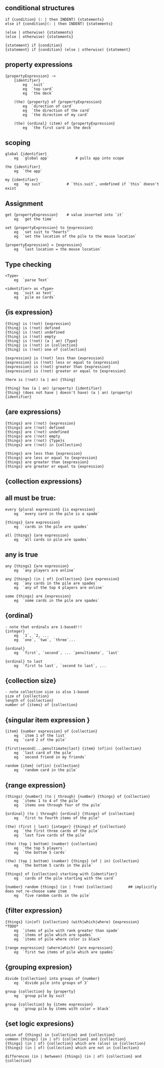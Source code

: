 conditional structures
---------------------------

	if {condition} (: | then INDENT) {statements}
	else if {condition}(: | then INDENT) {statements}

	(else | otherwise) {statements}
	(else | otherwise) {statements}

	{statement} if {condition}
	{statement} if {condition} (else | otherwise) {statement}




property expressions
---------------------------
	{propertyExpression} ->
		{identifier}
			eg	`suit`
			eg	`top card`
			eg	`the deck`

		(the) {property} of {propertyExpression}
			eg	`direction of card`
			eg	`the direction of the card`
			eg	`the direction of my card`

		(the) {ordinal} (item) of {propertyExpression}
			eg	`the first card in the deck`



scoping
--------------
	global {identifier}
		eg	`global app`			# pulls app into scope

	the {identifier}
		eg	`the app`

	my {identifier}
		eg	`my suit`			# `this.suit`, undefined if `this` doesn't exist



Assignment
------------------
	get {propertyExpression}	# value inserted into `it`
		eg	`get the time`

	set {propertyExpression} to {expression}
		eg	`set suit to "hearts"`
		eg	`set the location of the pile to the mouse location`

	{propertyExpression} = {expression}
		eg	`last location = the mouse location`




Type checking
----------------
	<Type>
		eg	`parse Text`

	<identifier> as <Type>
		eg	`suit as text`
		eg	`pile as Cards`




{is expression}
---------------------
	{thing} is (!not) {expression}
	{thing} is (!not) defined
	{thing} is (!not) undefined
	{thing} is (!not) empty
	{thing} is (!not) (a | an) {Type}
	{thing} is (!not) in {collection}
	{thing} is (!not) one of {collection}

	{expression} is (!not) less than {expression}
	{expression} is (!not) less or equal to {expression}
	{expression} is (!not) greater than {expression}
	{expression} is (!not) greater or equal to {expression}

	there is (!not) (a | an) {thing}

	{thing} has (a | an) (property) {identifier}
	{thing} (does not have | doesn't have) (a | an) (property) {identifier}


{are expressions}
---------------------
	{things} are (!not) {expression}
	{things} are (!not) defined
	{things} are (!not) undefined
	{things} are (!not) empty
	{things} are (!not) {Type}s
	{things} are (!not) in {collection}

	{things} are less than {expression}
	{things} are less or equal to {expression}
	{things} are greater than {expression}
	{things} are greater or equal to {expression}



{collection expressions}
--------------------------

## all must be true:
	every {plural expression} {is expression}
		eg	`every card in the pile is a spade`

	{things} {are expression}
		eg	`cards in the pile are spades`

	all {things} {are expression}
		eg	`all cards in pile are spades`



## any is true
	any {things} {are expression}
		eg	`any players are online`

	any {things} (in | of) {collection} {are expression}
		eg	`any cards in the pile are spades`
		eg	`any of the top 4 players are online`

	some {things} are {expression}
		eg	`some cards in the pile are spades`





{ordinal}
-------------------------------------
	- note that ordinals are 1-based!!!
	{integer}
		eg	`1`, `2, ...
		eg	`one`, `two`, `three`...

	{ordinal}
		eg	`first`, `second`, ... `penultimate`, `last`

	{ordinal} to last
		eg	`first to last`, `second to last`, ...




{collection size}
--------------------
	- note collection size is also 1-based
	size of {collection}
	length of {collection}
	number of {items} of {collection}


{singular item expression }
------------------------------
	{item} {number expression} of {collection}
		eg	`item 1 of the list`
		eg	`card 2 of the pile`

	{first|second|...penultimate|last} {item} (of|in) {collection}
		eg	`last card of the pile`
		eg	`second friend in my friends`

	random {item} (of|in) {collection}
		eg	`random card in the pile`




{range expression}
--------------------
	(things) {number} (to | through) {number} {things} of {collection}
		eg	`items 1 to 4 of the pile`
		eg	`items one through four of the pile`

	{ordinal} (to | through) {ordinal} {things} of {collection}
		eg	`first to fourth items of the pile"

	(the) (first | last) {integer} {things} of {collection}
		eg	`the first three cards of the pile`
		eg	`last five cards of the pile`

	(the) (top | bottom) (number) {collection}
		eg	`the top 5 players`
		eg	`the bottom 5 cards`

	(the) (top | bottom) (number) {things} (of | in) {collection}
		eg	`the bottom 5 cards in the pile`

	{things} of {collection} starting with {identifier}
		eg	`cards of the pile starting with the card`

	{number} random {things} (in | from) {collection}		## implicitly does not re-choose same item
		eg	`five random cards in the pile`



{filter expression}
-----------------------
	{things} (in|of) {collection} (with|which|where) {expression}
	*TODO*
		eg	`items of pile with rank greater than spade`
		eg	`items of pile which are spades`
		eg	`items of pile where color is black`

	{range expression} (where|which) {are expression}
		eg	`first two items of pile which are spades`




{grouping expresion}
-------------------------
	divide {collection} into groups of {number}
		eg	`divide pile into groups of 3`

	group {collection} by {property}
		eg	`group pile by suit`

	group {collection} by {items expression}
		eg	`group pile by items with color = black`


{set logic expresions}
-------------------------
	union of {things} in {collection} and {collection}
	common {things} (in | of) {collection} and {collection}
	{things} (in | of) {collection} which are (also) in {collection}
	{things} (in | of) {collection} which are not in {collection}

	differences (in | between) {things} (in | of) {collection} and {collection}

